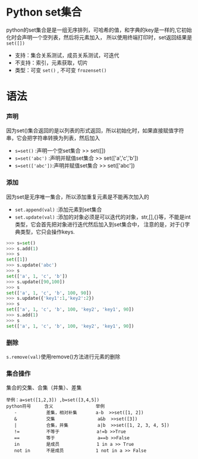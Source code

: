 # Python set集合
python的set集合是是一组无序排列，可哈希的值，和字典的key是一样的,它初始化时会声明一个空列表，然后将元素加入，
所以使用终端打印时，set返回结果是`set([])`
* 支持：集合关系测试，成员关系测试，可迭代
* 不支持：索引，元素获取，切片
* 类型：可变 `set()` , 不可变 `frozenset()`

# 语法
### 声明
因为set()集合返回的是以列表的形式返回，所以初始化时，如果直接赋值字符串，它会把字符串转换为列表，然后加入
* `s=set()`       :声明一个空set集合 >> set([])
* `s=set('abc')`  :声明并赋值set集合 >> set(['a','c','b'])
* `s=set(['abc'])`:声明并赋值set集合 >> set(['abc'])

### 添加
因为set是无序唯一集合，所以添加重复元素是不能再次加入的
* `set.append(val)` :添加元素到set集合
* `set.update(val)` :添加的对象必须是可以迭代的对象，str,[],{}等，不能是int类型，它会首先把对象进行迭代然后加入到set集合中，
注意的是，对于{}字典类型，它只会操作keys.
```python
>>> s=set()
>>> s.add(1)
>>> s
set([1])
>>> s.update('abc')
>>> s
set(['a', 1, 'c', 'b'])
>>> s.update([90,100])
>>> s
set(['a', 1, 'c', 'b', 100, 90])
>>> s.update({'key1':1,'key2':2})
>>> s
set(['a', 1, 'c', 'b', 100, 'key2', 'key1', 90])
>>> s.add(1)
>>> s
set(['a', 1, 'c', 'b', 100, 'key2', 'key1', 90])
```
### 删除
`s.remove(val)`使用remove()方法进行元素的删除

### 集合操作
集合的交集、合集（并集）、差集
```
举例：a=set([1,2,3]) ,b=set([3,4,5])
python符号     含义                举例
   -           差集，相对补集       a-b  >>set([1, 2])
   &           交集                a&b  >>set([3])
   |           合集，并集           a|b  >>set([1, 2, 3, 4, 5])
   !=          不等于              a!=b >>True
   ==          等于                a==b >>False
   in          是成员              1 in a >> True
   not in      不是成员            1 not in a >> False

```



